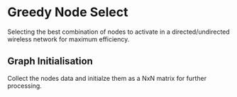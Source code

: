 # Greedy Node Select
Selecting the best combination of nodes to activate in a directed/undirected wireless network for maximum efficiency.

## Graph Initialisation
Collect the nodes data and initialze them as a NxN matrix for further processing.
